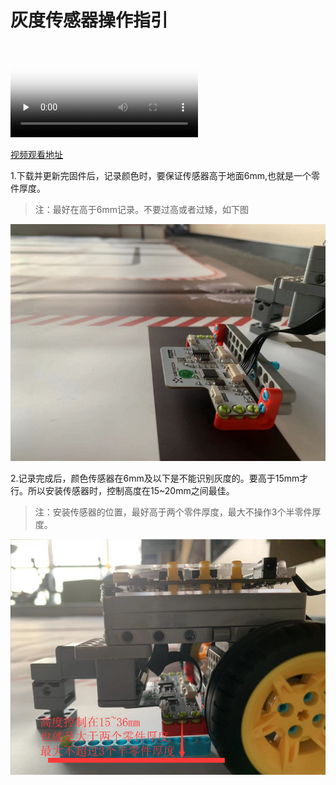 # 灰度传感器操作指引

<video id="video" controls="" preload="none" poster="http://img.blog.fandong.me/2017-08-26-Markdown-Advance-Video.jpg">
      <source id="mp4" src="https://github.com/UBTEDU/Patrol_Sensor/blob/master/photo/Operating-instructions.mp4" type="video/mp4">
      </video>

[视频观看地址](https://github.com/UBTEDU/Patrol_Sensor/blob/master/photo/Operating-instructions.mp4)



1.下载并更新完固件后，记录颜色时，要保证传感器高于地面6mm,也就是一个零件厚度。

> 注：最好在高于6mm记录。不要过高或者过矮，如下图

![记录颜色厚度](https://github.com/UBTEDU/Patrol_Sensor/blob/master/photo/4.png)

2.记录完成后，颜色传感器在6mm及以下是不能识别灰度的。要高于15mm才行。所以安装传感器时，控制高度在15~20mm之间最佳。

> 注：安装传感器的位置，最好高于两个零件厚度，最大不操作3个半零件厚度。

![记录颜色厚度](https://github.com/UBTEDU/Patrol_Sensor/blob/master/photo/6.png)

